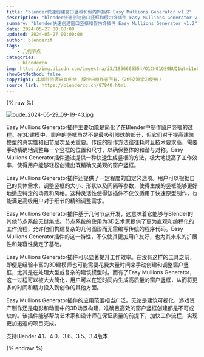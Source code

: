 ```yaml
---
title: "blender快速创建窗口竖框和假内饰插件 Easy Mullions Generator v1.2"
description: "blender快速创建窗口竖框和假内饰插件 Easy Mullions Generator v1.2"
summary: "blender快速创建窗口竖框和假内饰插件 Easy Mullions Generator v1.2"
date: 2024-05-27 00:00:00
updated: 2024-05-27 00:00:00
author: blenderit
tags: 
    - 几何节点
categories:
    - blenderco
img: https://img.alicdn.com/imgextra/i3/1856665554/O1CN01QE9BUQ1qtmi1oQx3e_!!1856665554.jpg
showGetMethod: false
copyright: 本插件资源来自网络，版权归原作者所有，仅供交流学习使用！
source_link: https://blenderco.cn/87940.html
---
```


{% raw %}
<p><img class="aligncenter" src="https://img.alicdn.com/imgextra/i3/1856665554/O1CN01QE9BUQ1qtmi1oQx3e_!!1856665554.jpg" alt="bude_2024-05-29_09-19-43.jpg"></p><p>Easy Mullions Generator插件主要功能是简化了在Blender中制作窗户竖框的过程。在3D建模中，窗户的竖框虽然不是最吸引眼球的部分，但它们对于提高建筑模型的真实性和细节层次至关重要。传统的制作方法往往耗时且技术要求高，需要手动精确地调整每一个竖框的位置和尺寸，以确保整体的和谐与对称。Easy Mullions Generator插件通过提供一种快速生成竖框的方法，极大地提高了工作效率，使得用户能够轻松创建出既精确又美观的窗户竖框。</p><p>Easy Mullions Generator插件还提供了一定程度的自定义选项。用户可以根据自己的具体需求，调整竖框的大小、形状以及间隔等参数，使得生成的竖框能够更好地适应特定的场景和风格。这种灵活性使得该插件不仅仅适用于快速原型制作，也能满足高级用户对于细节的精细调整需求。</p><p>Easy Mullions Generator插件基于几何节点开发，这意味着它能够与Blender的其他节点系统无缝集成。节点系统的使用为3D艺术家提供了更为直观和编程化的工作流程，允许他们构建复杂的几何图形而无需编写传统的程序代码。Easy Mullions Generator插件的这一特性，不仅使其更加用户友好，也为其未来的扩展性和兼容性奠定了基础。</p><p>Easy Mullions Generator插件可以显著提升工作效率。在没有这样的工具之前，即便是经验丰富的3D建模师也可能需要花费大量时间来手动创建和调整窗户竖框，尤其是在处理大型或复杂的建筑模型时。而有了Easy Mullions Generator，这一过程可以被大大简化，用户可以在短时间内生成高质量的窗户竖框，从而将更多的时间和精力投入到创作的其他方面。</p><p>Easy Mullions Generator插件的应用范围相当广泛。无论是建筑可视化、游戏资产制作还是电影和动画中的3D场景构建，准确且高效的窗户竖框创建都是不可或缺的。该插件能够帮助艺术家和设计师在保证质量的前提下，加快工作流程，实现更加迅速的项目完成。</p><p>支持Blender 4.1、4.0、3.6、3.5、3.4版本</p>
<div style="display: none">blenderco</div>
{% endraw %}